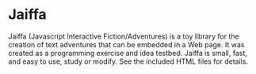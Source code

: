 Jaiffa
======

Jaiffa (Javascript Interactive Fiction/Adventures) is a toy
library for the creation of text adventures that can be embedded in
a Web page. It was created as a programming exercise and idea
testbed. Jaiffa is small, fast, and easy to use, study or modify.
See the included HTML files for details.
